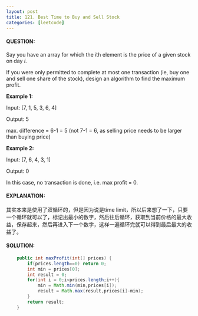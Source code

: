 ```yaml
---
layout: post
title: 121. Best Time to Buy and Sell Stock
categories: [leetcode]
---
```


#### QUESTION:

Say you have an array for which the *i*th element is the price of a given stock on day *i*.

If you were only permitted to complete at most one transaction (ie, buy one and sell one share of the stock), design an algorithm to find the maximum profit.

**Example 1:**

Input: [7, 1, 5, 3, 6, 4]

Output: 5

max. difference = 6-1 = 5 (not 7-1 = 6, as selling price needs to be larger than buying price)

**Example 2:**

Input: [7, 6, 4, 3, 1]

Output: 0

In this case, no transaction is done, i.e. max profit = 0.



#### EXPLANATION:

其实本来是使用了双循环的，但是因为说是time limit，所以后来想了一下，只要一个循环就可以了，标记出最小的数字，然后往后循环，获取到当前价格的最大收益，保存起来，然后再进入下一个数字，这样一遍循环完就可以得到最后最大的收益了。

#### SOLUTION:

```java
    public int maxProfit(int[] prices) {
        if(prices.length==0) return 0;
        int min = prices[0];
        int result = 0;
        for(int i = 0;i<prices.length;i++){
            min = Math.min(min,prices[i]);
            result = Math.max(result,prices[i]-min);
        }
        return result;
    }
```


